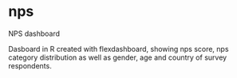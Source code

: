 # nps
NPS dashboard

Dasboard in R created with flexdashboard, showing nps score, nps category distribution as well as gender, age and country of survey respondents.
